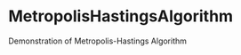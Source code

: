 MetropolisHastingsAlgorithm
===========================

Demonstration of Metropolis-Hastings Algorithm